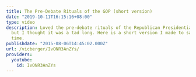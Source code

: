 ```yaml
---
title: The Pre-Debate Rituals of the GOP (short version)
date: "2019-10-11T16:15:16+08:00"
type: video
description: Loved the pre-debate rituals of the Republican Presidential candidates,
  but I thought it was a tad long. Here is a short version I made to save you some
  time.
publishdate: "2015-08-06T14:45:02.000Z"
url: /vicberger/IvONR3AnZYs/
providers:
  youtube:
    id: IvONR3AnZYs
---
```

